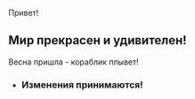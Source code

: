 Привет!

## Мир прекрасен и удивителен! ##

Весна пришла - кораблик плывет!

* ### Изменения принимаются! ### 
